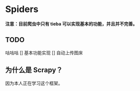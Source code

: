 # Spiders
**注意：目前爬虫中只有 tieba 可以实现基本的功能，并且并不完善。**

## TODO
咕咕咕
[] 基本功能实现
[] 自动上传图床

## 为什么是 Scrapy？
因为本人正在学习这个框架。